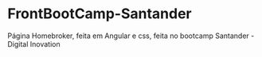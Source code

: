 # FrontBootCamp-Santander
Página Homebroker, feita em Angular e css, feita no bootcamp Santander - Digital Inovation
